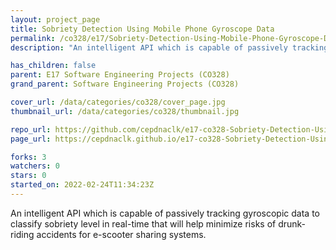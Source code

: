 ```yaml
---
layout: project_page
title: Sobriety Detection Using Mobile Phone Gyroscope Data
permalink: /co328/e17/Sobriety-Detection-Using-Mobile-Phone-Gyroscope-Data/
description: "An intelligent API which is capable of passively tracking gyroscopic data to classify sobriety level in real-time that will help minimize risks of drunk-riding accidents for e-scooter sharing systems."

has_children: false
parent: E17 Software Engineering Projects (CO328)
grand_parent: Software Engineering Projects (CO328)

cover_url: /data/categories/co328/cover_page.jpg
thumbnail_url: /data/categories/co328/thumbnail.jpg

repo_url: https://github.com/cepdnaclk/e17-co328-Sobriety-Detection-Using-Mobile-Phone-Gyroscope-Data
page_url: https://cepdnaclk.github.io/e17-co328-Sobriety-Detection-Using-Mobile-Phone-Gyroscope-Data

forks: 3
watchers: 0
stars: 0
started_on: 2022-02-24T11:34:23Z
---
```

An intelligent API which is capable of passively tracking gyroscopic data to classify sobriety level in real-time that will help minimize risks of drunk-riding accidents for e-scooter sharing systems.

